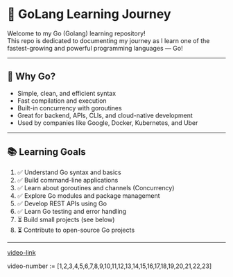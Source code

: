 # 🚀 GoLang Learning Journey

Welcome to my Go (Golang) learning repository!  
This repo is dedicated to documenting my journey as I learn one of the fastest-growing and powerful programming languages — Go!

---

## 📌 Why Go?

- Simple, clean, and efficient syntax
- Fast compilation and execution
- Built-in concurrency with goroutines
- Great for backend, APIs, CLIs, and cloud-native development
- Used by companies like Google, Docker, Kubernetes, and Uber

---

## 📚 Learning Goals

1. ✅ Understand Go syntax and basics
2. ✅ Build command-line applications
3. ✅ Learn about goroutines and channels (Concurrency)
4. ✅ Explore Go modules and package management
5. ✅ Develop REST APIs using Go
6. ✅ Learn Go testing and error handling
7. ⏳ Build small projects (see below)
8. ⏳ Contribute to open-source Go projects

---------------
[video-link](https://www.youtube.com/playlist?list=PLRAV69dS1uWQGDQoBYMZWKjzuhCaOnBpa)

video-number := [1,2,3,4,5,6,7,8,9,10,11,12,13,14,15,16,17,18,19,20,21,22,23]